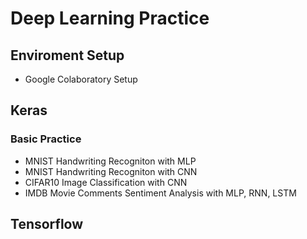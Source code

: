 Deep Learning Practice
===
## Enviroment Setup
- Google Colaboratory Setup
## Keras
### Basic Practice
- MNIST Handwriting Recogniton with MLP
- MNIST Handwriting Recogniton with CNN
- CIFAR10 Image Classification with CNN
- IMDB Movie Comments Sentiment Analysis with MLP, RNN, LSTM

## Tensorflow
